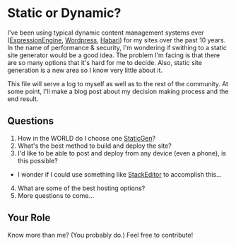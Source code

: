 # Static or Dynamic?
I've been using typical dynamic content management systems ever ([ExpressionEngine](https://ellislab.com/expressionengine), [Wordpress](https://wordpress.org/), [Habari](http://habariproject.org/en/)) for my sites over the past 10 years. In the name of performance & security, I'm wondering if swithing to a static site generator would be a good idea. The problem I'm facing is that there are so many options that it's hard for me to decide. Also, static site generation is a new area so I know very little about it.

This file will serve a log to myself as well as to the rest of the community. At some point, I'll make a blog post about my decision making process and the end result.

## Questions

1. How in the WORLD do I choose one [StaticGen](https://www.staticgen.com/)?
2. What's the best method to build and deploy the site?
3. I'd like to be able to post and deploy from any device (even a phone), is this possible?
  - I wonder if I could use something like [StackEditor](https://stackedit.io/) to accomplish this...
4. What are some of the best hosting options?
5. More questions to come...

## Your Role
Know more than me? (You probably do.) Feel free to contribute!
